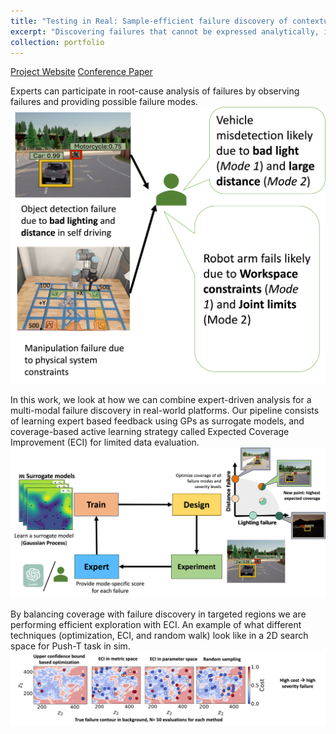 ```yaml
---
title: "Testing in Real: Sample-efficient failure discovery of contextual failures with Bayesian active learning "
excerpt: "Discovering failures that cannot be expressed analytically, in limited samples, using coverage-driven active learning<br/><img src='/images/BED_corl.png' width="500">"
collection: portfolio
---
```

[Project Website](https://mit-realm.github.io/contextual-website/)
[Conference Paper](/publication/CORL_2025)

Experts can participate in root-cause analysis of failures by observing failures and providing possible failure modes. 
<img src='/images/expert.png'>

In this work, we look at how we can combine expert-driven analysis for a multi-modal failure discovery in real-world platforms. Our pipeline consists of learning expert based feedback using GPs as surrogate models, and coverage-based active learning strategy called Expected Coverage Improvement (ECI) for limited data evaluation. 
<img src='/images/BED_corl.png'>

By balancing coverage with failure discovery in targeted regions we are performing efficient exploration with ECI. An example of what different techniques (optimization, ECI, and random walk) look like in a 2D search space for Push-T task in sim.
<img src='/images/example_pushT_corl.png'>

